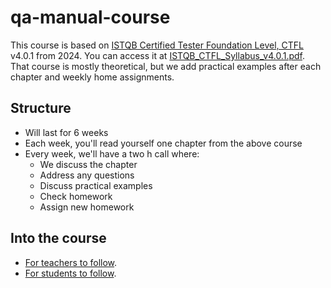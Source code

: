 # qa-manual-course

This course is based on [ISTQB Certified Tester Foundation Level, CTFL](https://www.istqb.org/certifications/certified-tester-foundation-level-ctfl-v4-0/) v4.0.1 from 2024. You can access it at [ISTQB_CTFL_Syllabus_v4.0.1.pdf](ISTQB_CTFL_Syllabus_v4.0.1.pdf).  
That course is mostly theoretical, but we add practical examples after each chapter and weekly home assignments.

## Structure

- Will last for 6 weeks
- Each week, you'll read yourself one chapter from the above course
- Every week, we'll have a two h call where:
  - We discuss the chapter
  - Address any questions
  - Discuss practical examples
  - Check homework
  - Assign new homework

## Into the course

- [For teachers to follow](teachers.md).
- [For students to follow](docs/students.md).
